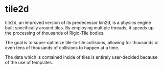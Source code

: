 # tile2d

tile2d, an improved version of its predecessor kin2d, is a physics engine built specifically around tiles.
By employing multiple threads, it speeds up the processing of thousands of Rigid-Tile bodies.

The goal is to super-optimize tile-to-tile collisions, allowing for thousands or even tens of thousands of collisions
to happen at a time.

The data which is contained inside of tiles is entirely user-decided because of the use of templates. 
